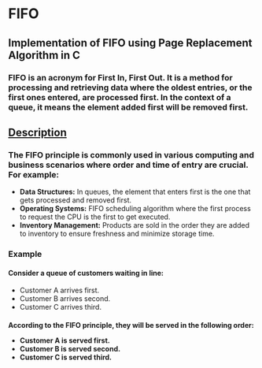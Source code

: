 # FIFO
<h2> Implementation of FIFO using Page Replacement Algorithm in C</h2>
<h3>FIFO is an acronym for First In, First Out. It is a method for processing and retrieving data where the oldest entries, or the first ones entered, are processed first. In the context of a queue, it means the element added first will be removed first.</h3>
<u><h2>Description</h2></u>
    <h3>The FIFO principle is commonly used in various computing and business scenarios where order and time of entry are crucial. For example:</h3>
    <ul>
        <li><strong>Data Structures:</strong> In queues, the element that enters first is the one that gets processed and removed first.</li>
        <li><strong>Operating Systems:</strong> FIFO scheduling algorithm where the first process to request the CPU is the first to get executed.</li>
        <li><strong>Inventory Management:</strong> Products are sold in the order they are added to inventory to ensure freshness and minimize storage time.</li>
    </ul>
<h3>Example</h3>
<h4>Consider a queue of customers waiting in line:</h4>
<ul>
<li>Customer A arrives first.</li>
<li>Customer B arrives second.</li>
<li>Customer C arrives third.</li>
</ul>
<h4>According to the FIFO principle, they will be served in the following order:</he>
<ul>
<li>Customer A is served first.</li>
<li>Customer B is served second.</li>
<li>Customer C is served third.</li>
</ul>


